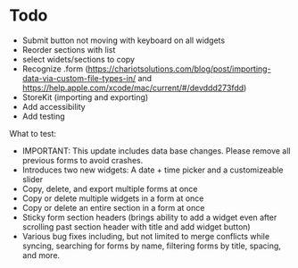 #  Todo

- Submit button not moving with keyboard on all widgets
- Reorder sections with list
- select widets/sections to copy
- Recognize .form (https://chariotsolutions.com/blog/post/importing-data-via-custom-file-types-in/ and https://help.apple.com/xcode/mac/current/#/devddd273fdd)
- StoreKit (importing and exporting)
- Add accessibility
- Add testing


What to test:
- IMPORTANT: This update includes data base changes. Please remove all previous forms to avoid crashes. 
- Introduces two new widgets: A date + time picker and a customizeable slider
- Copy, delete, and export multiple forms at once
- Copy or delete multiple widgets in a form at once
- Copy or delete an entire section in a form at once
- Sticky form section headers (brings ability to add a widget even after scrolling past section header with title and add widget button)
- Various bug fixes including, but not limited to merge conflicts while syncing, searching for forms by name, filtering forms by title, spacing, and more.
